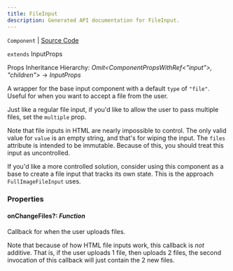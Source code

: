 ```yaml
---
title: FileInput
description: Generated API documentation for FileInput.
---
```


`Component` | [Source Code](https://github.com/mrCamelCode/jtjs/blob/ddfaeb1a2c9bf793372bb41076f65f452b124091/libs/react/lib/components/input/base/FileInput.tsx#L34)

`extends` InputProps

Props Inheritance Hierarchy: _Omit<ComponentPropsWithRef<"input">, "children">_ -> _InputProps_

A wrapper for the base input component with a default `type` of `"file"`. Useful
for when you want to accept a file from the user.

Just like a regular file input, if you'd like to allow the user to pass multiple
files, set the `multiple` prop.

Note that file inputs in HTML are nearly impossible to control. The only valid
value for `value` is an empty string, and that's for wiping the input. The `files`
attribute is intended to be immutable. Because of this, you should treat this input
as uncontrolled.

If you'd like a more controlled solution, consider using this component as a base to
create a file input that tracks its own state. This is the approach `FullImageFileInput` uses.

### Properties

#### onChangeFiles?: _Function_

Callback for when the user uploads files.

Note that because of how HTML file inputs work, this callback is _not_
additive. That is, if the user uploads 1 file, then uploads 2 files, the
second invocation of this callback will just contain the 2 new files.